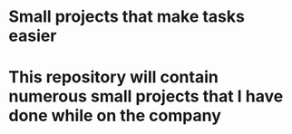 # Small projects that make tasks easier
# This repository will contain numerous small projects that I have done while on the company
